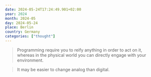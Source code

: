 ```yaml
---
date: 2024-05-24T17:24:49.901+02:00
year: 2024
month: 2024-05
day: 2024-05-24
place: Berlin
country: Germany
categories: ["thought"]
---
```

> Programming require you to reify anything in order to act on it, whereas in the physical world you can directly engage with your environment.

> It may be easier to change analog than digital.
